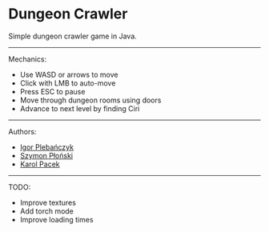 # Dungeon Crawler

Simple dungeon crawler game in Java.

---
Mechanics:
* Use WASD or arrows to move
* Click with LMB to auto-move
* Press ESC to pause
* Move through dungeon rooms using doors
* Advance to next level by finding Ciri

---
Authors:
* [Igor Plebańczyk](https://github.com/igorplebanczyk)
* [Szymon Płoński](https://github.com/tmyon)
* [Karol Pacek](https://github.com/KarateKarol)

---
TODO:
* Improve textures
* Add torch mode
* Improve loading times
